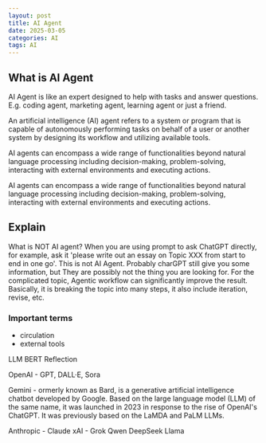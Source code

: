 ```yaml
---
layout: post
title: AI Agent
date: 2025-03-05
categories: AI
tags: AI 
---
```


## What is AI Agent

AI Agent is like an expert designed to help with tasks and answer questions. E.g. coding agent, marketing agent, learning agent or just a friend.

An artificial intelligence (AI) agent refers to a system or program that is capable of autonomously performing tasks on behalf of a user or another system by designing its workflow and utilizing available tools.

AI agents can encompass a wide range of functionalities beyond natural language processing including decision-making, problem-solving, interacting with external environments and executing actions.

AI agents can encompass a wide range of functionalities beyond natural language processing including decision-making, problem-solving, interacting with external environments and executing actions.

## Explain
What is NOT AI agent? When you are using prompt to ask ChatGPT directly, for example, ask it 'please write out an essay on Topic XXX from start to end in one go'. This is not AI Agent. 
Probably charGPT still give you some information, but They are possibly not the thing you are looking for. For the complicated topic, Agentic workflow can significantly improve the result. Basically, it is breaking the topic into many steps, it also include iteration, revise, etc. 

### Important terms

- circulation
- external tools



LLM
BERT
Reflection

OpenAI - GPT, DALL·E, Sora

Gemini - ormerly known as Bard, is a generative artificial intelligence chatbot developed by Google. Based on the large language model (LLM) of the same name, it was launched in 2023 in response to the rise of OpenAI's ChatGPT. It was previously based on the LaMDA and PaLM LLMs.

Anthropic - Claude
xAI - Grok
Qwen
DeepSeek
Llama